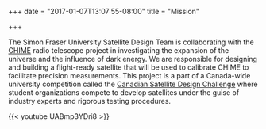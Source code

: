 +++
date = "2017-01-07T13:07:55-08:00"
title = "Mission"

+++

The Simon Fraser University Satellite Design Team is collaborating with the [CHIME](http://www.dunlap.utoronto.ca/instrumentation/chime/ "CHIME") radio telescope project in investigating the expansion of the universe and the influence of dark energy. We are responsible for designing and building a flight-ready satellite that will be used to calibrate CHIME to facilitate precision measurements. This project is a part of a Canada-wide university competition called the [Canadian Satellite Design Challenge](http://www.csdcms.ca/ "CSDC") where student organizations compete to develop satellites under the guise of industry experts and rigorous testing procedures.

{{< youtube UABmp3YDri8 >}}



